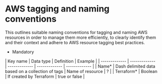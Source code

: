 # AWS tagging and naming conventions

This outlines suitable naming conventions for tagging and naming AWS resources in order to manage them more efficiently, to clearly identify them and their context and adhere to AWS resource tagging best practices.

* Mandatory

| Key name | Data type | Definition | Example |
| ------------- | ------------- | ------------- | ------------- | ------------- |
| Name* | Dash delimited data based on a collection of tags | Name of resource  | ?  |
| Terraform*   | Boolean  | If created by Terraform  | true or false  |
